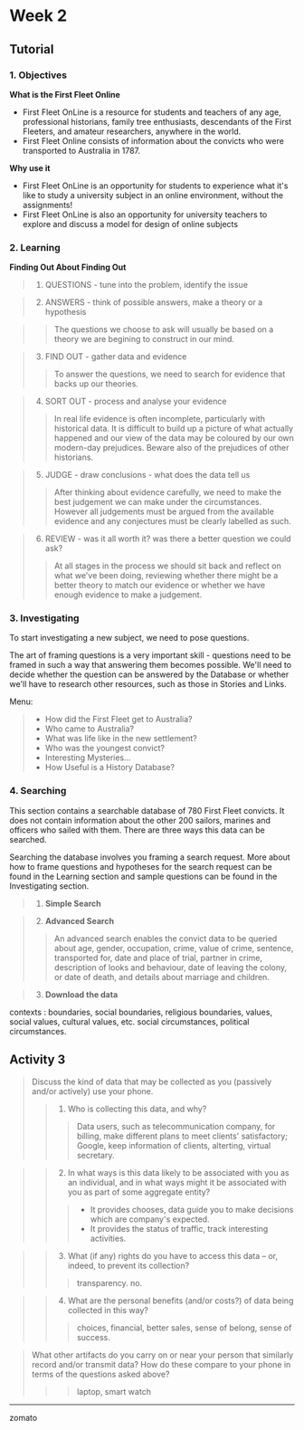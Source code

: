 # Week 2
## Tutorial
### 1. Objectives
 **What is the First Fleet Online**
 * First Fleet OnLine is a resource for students and teachers of any age, professional historians, family tree enthusiasts, descendants of the First Fleeters, and amateur researchers, anywhere in the world. 
 * First Fleet Online consists of information about the convicts who were transported to Australia in 1787. 

 **Why use it**
* First Fleet OnLine is an opportunity for students to experience what it's like to study a university subject in an online environment, without the assignments!
* First Fleet OnLine is also an opportunity for university teachers to explore and discuss a model for design of online subjects

### 2. Learning
**Finding Out About Finding Out**
> 1. QUESTIONS - tune into the problem, identify the issue

> 2. ANSWERS - think of possible answers, make a theory or a hypothesis

>> The questions we choose to ask will usually be based on a theory we are begining to construct in our mind.

> 3. FIND OUT - gather data and evidence
>> To answer the questions, we need to search for evidence that backs up our theories.

> 4. SORT OUT - process and analyse your evidence
>> In real life evidence is often incomplete, particularly with historical data. It is difficult to build up a picture of what actually happened and our view of the data may be coloured by our own modern-day prejudices. Beware also of the prejudices of other historians.

> 5. JUDGE - draw conclusions - what does the data tell us
>> After thinking about evidence carefully, we need to make the best judgement we can make under the circumstances. However all judgements must be argued from the available evidence and any conjectures must be clearly labelled as such.

> 6. REVIEW - was it all worth it? was there a better question we could ask?
>> At all stages in the process we should sit back and reflect on what we've been doing, reviewing whether there might be a better theory to match our evidence or whether we have enough evidence to make a judgement. 

### 3. Investigating
To start investigating a new subject, we need to pose questions.

The art of framing questions is a very important skill - questions need to be framed in such a way that answering them becomes possible. We'll need to decide whether the question can be answered by the Database or whether we'll have to research other resources, such as those in Stories and Links.

Menu:
> * How did the First Fleet get to Australia?
> * Who came to Australia?
> * What was life like in the new settlement?
> * Who was the youngest convict?
> * Interesting Mysteries...
> * How Useful is a History Database?

### 4. Searching
This section contains a searchable database of 780 First Fleet convicts. It does not contain information about the other 200 sailors, marines and officers who sailed with them. There are three ways this data can be searched.


Searching the database involves you framing a search request. More about how to frame questions and hypotheses for the search request can be found in the Learning section and sample questions can be found in the Investigating section.
> 1. **Simple Search**

> 2. **Advanced Search**
>> An advanced search enables the convict data to be queried about age, gender, occupation, crime, value of crime, sentence, transported for, date and place of trial, partner in crime, description of looks and behaviour, date of leaving the colony, or date of death, and details about marriage and children.

> 3. **Download the data**

 contexts : boundaries, social boundaries, religious boundaries, values, social values, cultural values, etc. social circumstances, political circumstances.

## Activity 3
> Discuss the kind of data that may be collected as you (passively and/or actively) use your phone.
>> 1. Who is collecting this data, and why?
>>> Data users, such as telecommunication company, for billing, make different plans to meet clients' satisfactory; Google, keep information of clients, alterting, virtual secretary.

>> 2. In what ways is this data likely to be associated with you as an individual, and in what ways might it be associated with you as part of some aggregate entity?
>>> * It provides chooses, data guide you to make decisions which are company's expected.
>>> * It provides the status of traffic, track interesting activities.

>> 3. What (if any) rights do you have to access this data – or, indeed, to prevent its collection?
>>> transparency. no. 

>> 4. What are the personal benefits (and/or costs?) of data being collected in this way?
>>> choices, financial, better sales, sense of belong, sense of success.

> What other artifacts do you carry on or near your person that similarly record and/or transmit data? How do these compare to your phone in terms of the questions asked above?
>>> laptop, smart watch

---



zomato